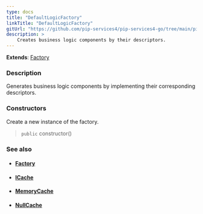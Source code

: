 ```yaml
---
type: docs
title: "DefaultLogicFactory"
linkTitle: "DefaultLogicFactory"
gitUrl: "https://github.com/pip-services4/pip-services4-go/tree/main/pip-services4-logic-go"
description: >
    Creates business logic components by their descriptors.
---
```


**Extends**: [Factory](../../../components/build/factory)

### Description

Generates business logic components by implementing their corresponding descriptors.

### Constructors
Create a new instance of the factory.

> `public` constructor()


### See also
- #### [Factory](../../../components/build/factory)
- #### [ICache](../../cahce/icache)
- #### [MemoryCache](../../cahce/memory_cache)
- #### [NullCache](../../cahce/null_cache)

